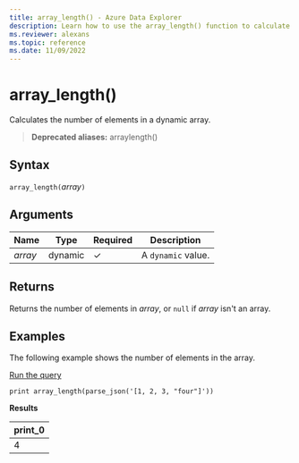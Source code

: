 ```yaml
---
title: array_length() - Azure Data Explorer
description: Learn how to use the array_length() function to calculate the number of elements in a dynamic array.
ms.reviewer: alexans
ms.topic: reference
ms.date: 11/09/2022
---
```

# array_length()

Calculates the number of elements in a dynamic array.

> **Deprecated aliases:** arraylength()

## Syntax

`array_length(`*array*`)`

## Arguments

| Name | Type | Required | Description |
|--|--|--|--|
| *array* |dynamic | &check; | A `dynamic` value.

## Returns

Returns the number of elements in *array*, or `null` if *array* isn't an array.

## Examples

The following example shows the number of elements in the array.

<a href="https://dataexplorer.azure.com/clusters/help/databases/Samples?query=H4sIAAAAAAAAAysoyswrUUgsKkqsjM9JzUsvydAoSCwqTo3PKs7P01CPNtRRMNJRMNZRUErLLy1SilXX1AQAe4KK2TMAAAA=" target="_blank">Run the query</a>

```kusto
print array_length(parse_json('[1, 2, 3, "four"]'))
```

**Results**

|print_0|
|--|
|4|

